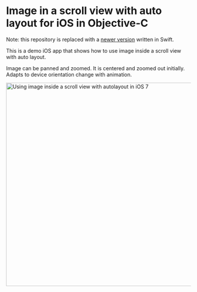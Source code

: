 # Image in a scroll view with auto layout for iOS in Objective-C

Note: this repository is replaced with a [newer version](https://github.com/evgenyneu/ios-imagescroll-swift) written in Swift.

This is a demo iOS app that shows how to use image inside a scroll view with auto layout.

Image can be panned and zoomed. It is centered and zoomed out initially. Adapts to device orientation change with animation.

<img src='https://raw.github.com/evgenyneu/ios-imagescroll/master/image_scroll.png' width='556' alt='Using image inside a scroll view with autolayout in iOS 7'>




